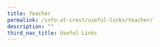 ```yaml
---
title: Teacher
permalink: /info-at-crest/useful-links/teacher/
description: ""
third_nav_title: Useful Links
---
```

